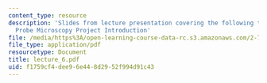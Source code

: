 ```yaml
---
content_type: resource
description: 'Slides from lecture presentation covering the following topics: Scanning
  Probe Microscopy Project Introduction'
file: /media/https%3A/open-learning-course-data-rc.s3.amazonaws.com/2-76-multi-scale-system-design-fall-2004/f1759cf4dee96e448d2952f994d91c43_lecture_6.pdf
file_type: application/pdf
resourcetype: Document
title: lecture_6.pdf
uid: f1759cf4-dee9-6e44-8d29-52f994d91c43
---
```

